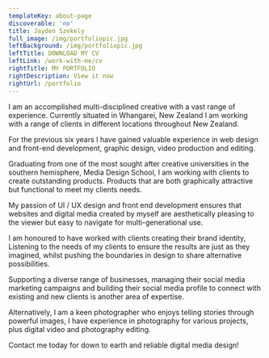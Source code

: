 ```yaml
---
templateKey: about-page
discoverable: 'no'
title: Jayden Szekely
full_image: /img/portfoliopic.jpg
leftBackground: /img/portfoliopic.jpg
leftTitle: DOWNLOAD MY CV
leftLink: /work-with-me/cv
rightTitle: MY PORTFOLIO
rightDescription: View it now
rightUrl: /portfolio
---
```

I am an accomplished multi-disciplined creative with a vast range of experience.  Currently situated in Whangarei, New Zealand I am working with a range of clients in different locations throughout New Zealand.  

For the previous six years I have gained valuable experience in web design and front-end development, graphic design, video production and editing.  

Graduating from one of the most sought after creative universities in the southern hemisphere, Media Design School, I am working with clients to create outstanding products.   Products that are both graphically attractive but functional to meet my clients needs. 

My passion of UI / UX design and front end development ensures that websites and digital media created by myself are aesthetically pleasing to the viewer but easy to navigate for multi-generational use. 

I am honoured to have worked with clients creating their brand identity,  Listening to the needs of my clients to ensure the results are just as they imagined, whilst pushing the boundaries in design to share alternative possibilities. 

Supporting a diverse range of businesses, managing their social media marketing campaigns and building their social media profile to connect with existing and new clients is another area of expertise. 

Alternatively, I am a keen photographer who enjoys telling stories through powerful images,  I have experience in photography for various projects, plus digital video and photography editing.

Contact me today for down to earth and reliable digital media design!
